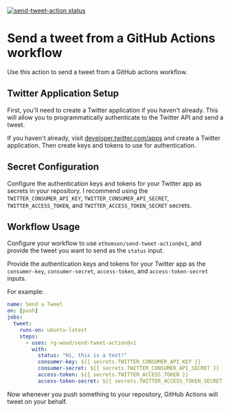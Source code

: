 <a href="https://github.com/rg-wood/send-tweet-action/actions"><img alt="send-tweet-action status" src="https://github.com/rg-wood/send-tweet-action/workflows/CI/badge.svg?branch=master&event=push"></a>

# Send a tweet from a GitHub Actions workflow

Use this action to send a tweet from a GitHub actions workflow.

## Twitter Application Setup

First, you'll need to create a Twitter application if you haven't
already.  This will allow you to programmatically authenticate to
the Twitter API and send a tweet.

If you haven't already, visit
[developer.twitter.com/apps](https://developer.twitter.com/apps)
and create a Twitter application.  Then create keys and tokens
to use for authentication.

## Secret Configuration

Configure the authentication keys and tokens for your Twitter
app as secrets in your repository.  I recommend using the
`TWITTER_CONSUMER_API_KEY`, `TWITTER_CONSUMER_API_SECRET`,
`TWITTER_ACCESS_TOKEN`, and `TWITTER_ACCESS_TOKEN_SECRET`
secrets.

## Workflow Usage

Configure your workflow to use `ethomson/send-tweet-action@v1`,
and provide the tweet you want to send as the `status` input.

Provide the authentication keys and tokens for your Twitter app
as the `consumer-key`, `consumer-secret`, `access-token`, and
`access-token-secret` inputs.

For example:

```yml
name: Send a Tweet
on: [push]
jobs:
  tweet:
    runs-on: ubuntu-latest
    steps:
      - uses: rg-wood/send-tweet-action@v1
        with:
          status: "Hi, this is a test!"
          consumer-key: ${{ secrets.TWITTER_CONSUMER_API_KEY }}
          consumer-secret: ${{ secrets.TWITTER_CONSUMER_API_SECRET }}
          access-token: ${{ secrets.TWITTER_ACCESS_TOKEN }}
          access-token-secret: ${{ secrets.TWITTER_ACCESS_TOKEN_SECRET }}
```

Now whenever you push something to your repository, GitHub Actions
will tweet on your behalf.
